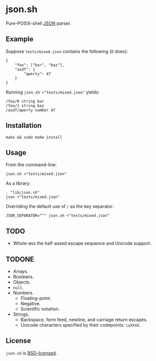 json.sh
=======

Pure-POSIX-shell [JSON](http://json.org/) parser.

Example
-------

Suppose `tests/mixed.json` contains the following (it does):

	{
		"foo": ["bar", "baz"],
		"asdf": {
			"qwerty": 47
		}
	}

Running `json.sh <"tests/mixed.json"` yields:

	/foo/0 string bar
	/foo/1 string baz
	/asdf/qwerty number 47

Installation
------------

	make && sudo make install

Usage
-----

From the command-line:

	json.sh <"tests/mixed.json"

As a library:

	. "lib/json.sh"
	json <"tests/mixed.json"

Overriding the default use of `/` as the key separator:

	JSON_SEPARATOR="^" json.sh <"tests/mixed.json"

TODO
----

* Whole-ass the half-assed escape sequence and Unicode support.

TODONE
------

* Arrays.
* Booleans.
* Objects.
* `null`.
* Numbers.
  * Floating-point.
  * Negative.
  * Scientific notation.
* Strings.
  * Backspace, form feed, newline, and carriage return escapes.
  * Unicode characters specified by their codepoints: `\uXXXX`.

License
-------

`json.sh` is [BSD-licensed](https://github.com/rcrowley/json.sh/blob/master/LICENSE).
